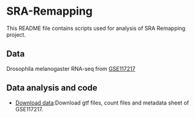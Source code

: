 # SRA-Remapping


This README file contains scripts used for analysis of SRA Remapping project.

## Data
Drosophila melanogaster RNA-seq from [GSE117217](https://www.ncbi.nlm.nih.gov/geo/query/acc.cgi?acc=GSE117217)

## Data analysis and code
- [Download data](https://github.com/chenzxlabhzau/SRA-Remapping/blob/main/Sheng/001.1.DownloadData.sh):Download gtf files, count files and metadata sheet of GSE117217.
